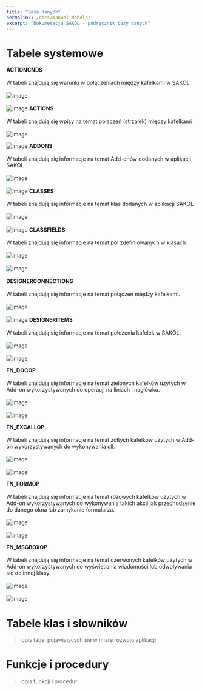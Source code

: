 ```yaml
---
title: "Baza danych"
permalink: /docs/manual-dbhelp/
excerpt: "Dokumetacja SAKOL - podręcznik bazy danych"
---
```


# Tabele systemowe
<strong> ACTIONCNDS </strong>
<br>
<br>
W tabeli znajdują się warunki w połączeniach między kafelkami w SAKOL
<br>
<br>
![image](https://user-images.githubusercontent.com/93259107/164467465-49b4fa6c-3827-418d-bc17-ace65e20f38c.png)
<br>
<br>
![image](https://user-images.githubusercontent.com/93259107/164465060-38bd0f30-aec3-4c6c-8494-312c675242b4.png)
<strong> ACTIONS </strong>
<br>
<br>
W tabeli znajdują się wpisy na temat połaczeń (strzałek) między kafelkami
<br>
<br>
![image](https://user-images.githubusercontent.com/93259107/164468037-828108a6-1de0-43df-8934-145be4b5521c.png)

![image](https://user-images.githubusercontent.com/93259107/164466880-3c3e1d1f-6886-4478-814d-654ed58baeeb.png)
<strong> ADDONS </strong>
<br>
<br>
W tabeli znajdują się informacje na temat Add-onów dodanych w aplikacji SAKOL
<br>
<br>
![image](https://user-images.githubusercontent.com/93259107/164470387-b8520ea2-ed5b-4669-879d-583bd8851369.png)
<br>
<br>
![image](https://user-images.githubusercontent.com/93259107/164470446-34815bb3-9506-45ec-8b0f-6f4523c6ba33.png)
<strong> CLASSES </strong>
<br>
<br>
W tabeli znajdują się informacje na temat klas dodanych w aplikacji SAKOL
<br>
<br>
![image](https://user-images.githubusercontent.com/93259107/165076719-e55b8430-a9d2-4546-8f78-6caddd73a99d.png)
<br>
<br>
![image](https://user-images.githubusercontent.com/93259107/165076798-429ed0c1-202a-4cd9-9d3e-6bd416bca140.png)
<strong> CLASSFIELDS </strong>
<br>
<br>
W tabeli znajdują się informacje na temat pól zdefiniowanych w klasach 
<br>
<br>
![image](https://user-images.githubusercontent.com/93259107/165078990-88bef66c-6def-43ab-b375-53fa2c9c6867.png)
<br>
<br>
![image](https://user-images.githubusercontent.com/93259107/165079047-46aebb3f-62a7-4c74-a0d6-2475abcd0cab.png)
<br>
<br>
<strong> DESIGNERCONNECTIONS </strong>
<br>
<br>
W tabeli znajdują się informacje na temat połączeń między kafelkami. 
<br>
<br>
![image](https://user-images.githubusercontent.com/93259107/165083508-60177566-ad95-4dca-afc1-52029762874a.png)
<br>
<br>
![image](https://user-images.githubusercontent.com/93259107/165083596-d9e67535-030a-4ac3-b389-b42e2bf0a178.png)
<strong> DESIGNERITEMS </strong>
<br>
<br>
W tabeli znajdują się informacje na temat położenia kafelek w SAKOL. 
<br>
<br>
![image](https://user-images.githubusercontent.com/93259107/165084574-951422f6-4ecf-4390-88e9-fb4823ceb5cc.png)
<br>
<br>
![image](https://user-images.githubusercontent.com/93259107/165084627-f3d1ab0f-8409-4bce-898d-e6711d57a70d.png)

<strong> FN_DOCOP </strong>
<br>
<br>
W tabeli znajdują się informacje na temat zielonych kafelków użytych w Add-on wykorzystywanych do operacji na liniach i nagłówku. 
<br>
<br>
![image](https://user-images.githubusercontent.com/93259107/165086026-241979c1-5891-4cda-9fce-c5e0cbf2a109.png)
<br>
<br>
![image](https://user-images.githubusercontent.com/93259107/165086084-98791e4c-1ed8-4c7f-8e5c-ad315221df5a.png)

<strong> FN_EXCALLOP </strong>
<br>
<br>
W tabeli znajdują się informacje na temat żółtych kafelków użytych w Add-on wykorzystywanych do wykonywania dll. 
<br>
<br>
![image](https://user-images.githubusercontent.com/93259107/165096110-8cf34ac8-23af-4faa-a181-38d00902253f.png)
<br>
<br>
![image](https://user-images.githubusercontent.com/93259107/165096209-09e40eec-1b17-4d2a-961a-25dd837020bc.png)

<strong> FN_FORMOP </strong>
<br>
<br>
W tabeli znajdują się informacje na temat różowych kafelków użytych w Add-on wykorzystywanych do wykonywania takich akcji jak przechodzenie do danego okna lub zamykanie formularza. 
<br>
<br>
![image](https://user-images.githubusercontent.com/93259107/165096651-c20344eb-f370-4879-ab52-d770311bc619.png)
<br>
<br>
![image](https://user-images.githubusercontent.com/93259107/165096713-2e0b170a-0deb-4bcd-92b5-85c20b5e70ce.png)

<strong> FN_MSGBOXOP </strong>
<br>
<br>
W tabeli znajdują się informacje na temat czerwonych kafelków użytych w Add-on wykorzystywanych do wyświetlania wiadomości lub odwoływania sie do innej klasy. 
<br>
<br>
![image](https://user-images.githubusercontent.com/93259107/165097222-fd4c03a7-d337-4bfe-90ab-c0366e7c77b1.png)
<br>
<br>
![image](https://user-images.githubusercontent.com/93259107/165097355-dac76d27-fecf-4ff7-b5ac-863988c3c5b5.png)



# Tabele klas i słowników
> opis tabel pojawiających sie w miarę rozwoju aplikacji
# Funkcje i procedury
> opis funkcji i procedur
